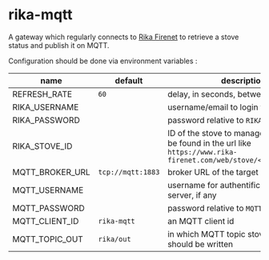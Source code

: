 # rika-mqtt

A gateway which regularly connects to [Rika Firenet](https://www.rika-firenet.com/) to retrieve a stove status and publish it on MQTT.

Configuration should be done via environment variables :

| name | default | description |
| ---- | ------- | ----------- |
| REFRESH_RATE | `60` | delay, in seconds, between 2 refresh |
| RIKA_USERNAME |  | username/email to login to firenet |
| RIKA_PASSWORD |  | password relative to `RIKA_USERNAME` |
| RIKA_STOVE_ID |  | ID of the stove to manage in firenet. can be found in the url like `https://www.rika-firenet.com/web/stove/<RIKA_STOVE_ID>` |
| MQTT_BROKER_URL | `tcp://mqtt:1883` | broker URL of the target MQTT server |
| MQTT_USERNAME |  | username for authentification on MQTT server, if any |
| MQTT_PASSWORD |  | password relative to `MQTT_USERNAME` |
| MQTT_CLIENT_ID | `rika-mqtt` | an MQTT client id |
| MQTT_TOPIC_OUT | `rika/out` | in which MQTT topic stove status should be written |
